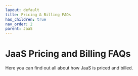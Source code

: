 ```yaml
---
layout: default
title: Pricing & Billing FAQs
has_children: true
nav_order: 2
parent: JaaS
---
```


# JaaS Pricing and Billing FAQs

Here you can find out all about how JaaS is priced and billed.
